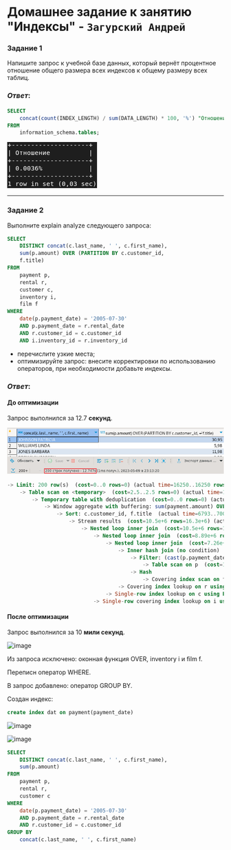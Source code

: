 # Домашнее задание к занятию "Индексы" - `Загурский Андрей`

### Задание 1

Напишите запрос к учебной базе данных, который вернёт процентное отношение общего размера всех индексов к общему размеру всех таблиц.

### *Ответ*:

```sql
SELECT
	concat(count(INDEX_LENGTH) / sum(DATA_LENGTH) * 100, '%') "Отношение"
FROM
	information_schema.tables;
```

![image](https://github.com/Anders1994/Homework/blob/main/ScreenShots/%D0%A1%D0%BA%D1%80%D0%B8%D0%BD%20544.png)

---

### Задание 2

Выполните explain analyze следующего запроса:
```sql
SELECT
	DISTINCT concat(c.last_name, ' ', c.first_name),
	sum(p.amount) OVER (PARTITION BY c.customer_id,
	f.title)
FROM
	payment p,
	rental r,
	customer c,
	inventory i,
	film f
WHERE
	date(p.payment_date) = '2005-07-30'
	AND p.payment_date = r.rental_date
	AND r.customer_id = c.customer_id
	AND i.inventory_id = r.inventory_id
```

- перечислите узкие места;
- оптимизируйте запрос: внесите корректировки по использованию операторов, при необходимости добавьте индексы.

### *Ответ*:
#### До оптимизации

Запрос выполнился за 12.7 **секунд**.

![image](https://github.com/Anders1994/Homework/blob/main/ScreenShots/%D0%A1%D0%BA%D1%80%D0%B8%D0%BD%20554.png)

```sql
-> Limit: 200 row(s)  (cost=0..0 rows=0) (actual time=16250..16250 rows=200 loops=1)
    -> Table scan on <temporary>  (cost=2.5..2.5 rows=0) (actual time=16250..16250 rows=200 loops=1)
        -> Temporary table with deduplication  (cost=0..0 rows=0) (actual time=16250..16250 rows=391 loops=1)
            -> Window aggregate with buffering: sum(payment.amount) OVER (PARTITION BY c.customer_id,f.title )   (actual time=6793..15721 rows=642000 loops=1)
                -> Sort: c.customer_id, f.title  (actual time=6793..7007 rows=642000 loops=1)
                    -> Stream results  (cost=10.5e+6 rows=16.3e+6) (actual time=0.653..5088 rows=642000 loops=1)
                        -> Nested loop inner join  (cost=10.5e+6 rows=16.3e+6) (actual time=0.647..4180 rows=642000 loops=1)
                            -> Nested loop inner join  (cost=8.89e+6 rows=16.3e+6) (actual time=0.644..3622 rows=642000 loops=1)
                                -> Nested loop inner join  (cost=7.26e+6 rows=16.3e+6) (actual time=0.638..3012 rows=642000 loops=1)
                                    -> Inner hash join (no condition)  (cost=1.61e+6 rows=16.1e+6) (actual time=0.628..251 rows=634000 loops=1)
                                        -> Filter: (cast(p.payment_date as date) = '2005-07-30')  (cost=1.68 rows=16086) (actual time=0.0545..66.6 rows=634 loops=1)
                                            -> Table scan on p  (cost=1.68 rows=16086) (actual time=0.0346..8.36 rows=16044 loops=1)
                                        -> Hash
                                            -> Covering index scan on f using idx_title  (cost=103 rows=1000) (actual time=0.0409..0.386 rows=1000 loops=1)
                                    -> Covering index lookup on r using rental_date (rental_date=p.payment_date)  (cost=0.25 rows=1.01) (actual time=0.00276..0.00378 rows=1.01 loops=634000)
                                -> Single-row index lookup on c using PRIMARY (customer_id=r.customer_id)  (cost=250e-6 rows=1) (actual time=500e-6..543e-6 rows=1 loops=642000)
                            -> Single-row covering index lookup on i using PRIMARY (inventory_id=r.inventory_id)  (cost=250e-6 rows=1) (actual time=382e-6..467e-6 rows=1 loops=642000)
```

#### После оптимизации

Запрос выполнился за 10 **мили секунд**.

![image](https://github.com/Anders1994/Homework/assets/122811610/ef372e96-0215-47ec-8279-4a25124ba1d7)

Из запроса исключено: оконная функция OVER, inventory i и film f.

Переписн оператор WHERE.

В запрос добавлено: оператор GROUP BY.

Создан индекс:
```sql
create index dat on payment(payment_date)
```

![image](https://github.com/Anders1994/Homework/assets/122811610/bef5fa46-0507-4039-9453-3ad761c9d4e9)

![image](https://github.com/Anders1994/Homework/assets/122811610/d76683fa-d03a-4e96-b94c-52bc2ddf1a9d)

```sql
SELECT
	DISTINCT concat(c.last_name, ' ', c.first_name),
	sum(p.amount)
FROM
	payment p,
	rental r,
	customer c
WHERE
	date(p.payment_date) = '2005-07-30'
	AND p.payment_date = r.rental_date
	AND r.customer_id = c.customer_id
GROUP BY
	concat(c.last_name, ' ', c.first_name)
```
